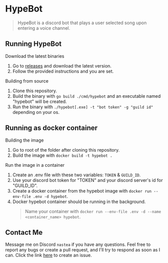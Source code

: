 # HypeBot

> HypeBot is a discord bot that plays a user selected song upon entering a voice channel.

## Running HypeBot

Download the latest binaries

1. Go to [releases](https://github.com/sonastea/hypebot/releases) and download the latest version.
2. Follow the provided instructions and you are set.

Building from source

1. Clone this repository.
2. Build the binary with `go build ./cmd/hypebot`
   and an executable named "hypebot" will be created.
3. Run the binary with `./hypebot[.exe] -t "bot token" -g "guild id"` depending on your os.

## Running as docker container

Building the image

1. Go to root of the folder after cloning this repository.
2. Build the image with `docker build -t hypebot .`

Run the image in a container

1. Create an .env file with these two variables: `TOKEN` & `GUILD_ID`.
2. Use your discord bot token for "TOKEN" and your discord server's id for "GUILD_ID".
3. Create a docker container from the hypebot image with `docker run --env-file .env -d hypebot`.
4. Docker hypebot container should be running in the background.
   > Name your container with `docker run --env-file .env -d --name <container_name> hypebot`.

## Contact Me

Message me on Discord `nastea` if you have any questions. Feel free to report any bugs or create a pull request, and I'll try to respond as soon as I can.
Click the link [here](https://github.com/sonastea/hypebot/issues/new) to create an issue.
